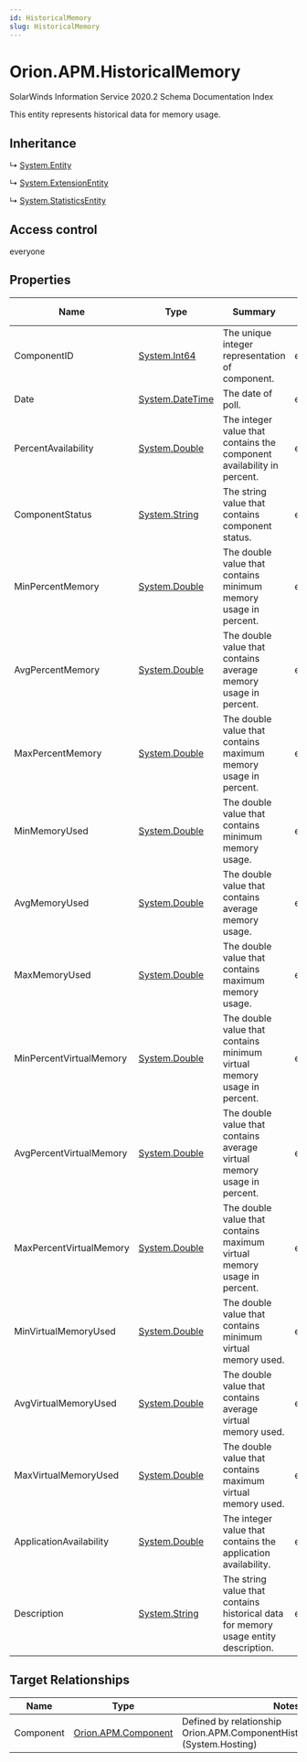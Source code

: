 ```yaml
---
id: HistoricalMemory
slug: HistoricalMemory
---
```


# Orion.APM.HistoricalMemory

SolarWinds Information Service 2020.2 Schema Documentation Index

This entity represents historical data for memory usage.

## Inheritance

↳ [System.Entity](./../System/Entity)

↳ [System.ExtensionEntity](./../System/ExtensionEntity)

↳ [System.StatisticsEntity](./../System/StatisticsEntity)

## Access control

everyone

## Properties

| Name | Type | Summary | Access Control |
| ------ | ------ | ------ | ------ |
| ComponentID | [System.Int64](https://docs.microsoft.com/en-us/dotnet/api/system.int64) | The unique integer representation of component. | everyone |
| Date | [System.DateTime](https://docs.microsoft.com/en-us/dotnet/api/system.datetime) | The date of poll. | everyone |
| PercentAvailability | [System.Double](https://docs.microsoft.com/en-us/dotnet/api/system.double) | The integer value that contains the component availability in percent. | everyone |
| ComponentStatus | [System.String](https://docs.microsoft.com/en-us/dotnet/api/system.string) | The string value that contains component status. | everyone |
| MinPercentMemory | [System.Double](https://docs.microsoft.com/en-us/dotnet/api/system.double) | The double value that contains minimum memory usage in percent. | everyone |
| AvgPercentMemory | [System.Double](https://docs.microsoft.com/en-us/dotnet/api/system.double) | The double value that contains average memory usage in percent. | everyone |
| MaxPercentMemory | [System.Double](https://docs.microsoft.com/en-us/dotnet/api/system.double) | The double value that contains maximum memory usage in percent. | everyone |
| MinMemoryUsed | [System.Double](https://docs.microsoft.com/en-us/dotnet/api/system.double) | The double value that contains minimum memory usage. | everyone |
| AvgMemoryUsed | [System.Double](https://docs.microsoft.com/en-us/dotnet/api/system.double) | The double value that contains average memory usage. | everyone |
| MaxMemoryUsed | [System.Double](https://docs.microsoft.com/en-us/dotnet/api/system.double) | The double value that contains maximum memory usage. | everyone |
| MinPercentVirtualMemory | [System.Double](https://docs.microsoft.com/en-us/dotnet/api/system.double) | The double value that contains minimum virtual memory usage in percent. | everyone |
| AvgPercentVirtualMemory | [System.Double](https://docs.microsoft.com/en-us/dotnet/api/system.double) | The double value that contains average virtual memory usage in percent. | everyone |
| MaxPercentVirtualMemory | [System.Double](https://docs.microsoft.com/en-us/dotnet/api/system.double) | The double value that contains maximum virtual memory usage in percent. | everyone |
| MinVirtualMemoryUsed | [System.Double](https://docs.microsoft.com/en-us/dotnet/api/system.double) | The double value that contains minimum virtual memory used. | everyone |
| AvgVirtualMemoryUsed | [System.Double](https://docs.microsoft.com/en-us/dotnet/api/system.double) | The double value that contains average virtual memory used. | everyone |
| MaxVirtualMemoryUsed | [System.Double](https://docs.microsoft.com/en-us/dotnet/api/system.double) | The double value that contains maximum virtual memory used. | everyone |
| ApplicationAvailability | [System.Double](https://docs.microsoft.com/en-us/dotnet/api/system.double) | The integer value that contains the application availability. | everyone |
| Description | [System.String](https://docs.microsoft.com/en-us/dotnet/api/system.string) | The string value that contains historical data for memory usage entity description. | everyone |

## Target Relationships

| Name | Type | Notes |
| ------ | ------ | ------ |
| Component | [Orion.APM.Component](./../Orion.APM/Component) | Defined by relationship Orion.APM.ComponentHistoricalMemoryHosting (System.Hosting) |


